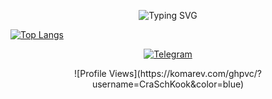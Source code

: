 <p align="center">
  <img src="https://readme-typing-svg.herokuapp.com?font=Fira+Code&size=40&pause=1000&color=36BCF7&width=600&lines=Hi+there+%F0%9F%91%8B;Welcome+to+my+GitHub+profile!;Let's+code+together+%F0%9F%92%BB" alt="Typing SVG" />
</p>

[![Top Langs](https://github-readme-stats.vercel.app/api/top-langs/?username=CraSchKook&layout=compact&theme=tokyonight)](https://github.com/anuraghazra/github-readme-stats)

<p align="center">
  <a href="https://t.me/craschkook" target="_blank" rel="noopener noreferrer">
    <img src="https://img.shields.io/badge/Telegram-2CA5E0?style=for-the-badge&logo=telegram&logoColor=white" alt="Telegram"/>
  </a>
</p>

<p align="center">
  ![Profile Views](https://komarev.com/ghpvc/?username=CraSchKook&color=blue)
</p>
